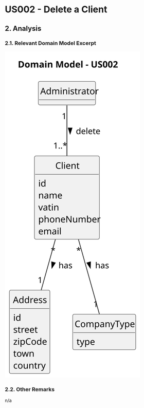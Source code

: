 # US002 - Delete a Client

## 2. Analysis

### 2.1. Relevant Domain Model Excerpt 

![Domain Model](svg/us002-domain-model.svg)

### 2.2. Other Remarks

n/a